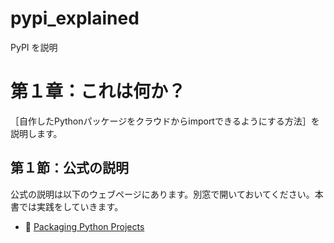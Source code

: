 # pypi_explained

PyPI を説明

# 第１章：これは何か？

［自作したPythonパッケージをクラウドからimportできるようにする方法］を説明します。

## 第１節：公式の説明

公式の説明は以下のウェブページにあります。別窓で開いておいてください。本書では実践をしていきます。  

* 📖 [Packaging Python Projects](https://packaging.python.org/en/latest/tutorials/packaging-projects/)
